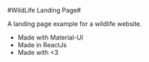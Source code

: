 #WildLife Landing Page#

A landing page example for a wildlife website.
- Made with Material-UI
- Made in ReactJs
- Made with <3
